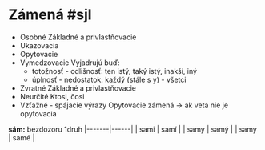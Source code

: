# Zámená #sjl 
- Osobné
Základné a privlastňovacie
- Ukazovacia
- Opytovacie
- Vymedzovacie
Vyjadrujú buď:
	- totožnosť - odlišnosť: ten istý, taký istý, inakší, iný
	- úplnosť - nedostatok: každý (stále s y) - všetci
- Zvratné
Základné a privlastňovacie
- Neurčité
Ktosi, čosi
- Vzťažné - spájacie výrazy
Opytovacie zámená -> ak veta nie je opytovacia

**sám:**
bezdozoru 1druh
|-------|------|
| sami  | samí |
| samy  | samý |
| samy  | samé |
